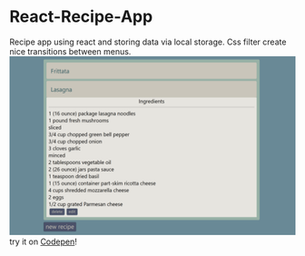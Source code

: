 # React-Recipe-App
Recipe app using react and storing data via local storage. Css filter create nice transitions between menus.
![Image of Recipe-App]( ./thumbnail.png )
try it on [Codepen](https://codepen.io/Cyberputty/full/qxGBYZ/)!
